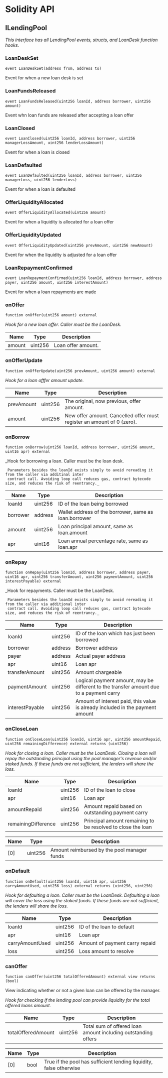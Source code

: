 # Solidity API

## ILendingPool

_This interface has all LendingPool events, structs, and LoanDesk function hooks._

### LoanDeskSet

```solidity
event LoanDeskSet(address from, address to)
```

Event for when a new loan desk is set

### LoanFundsReleased

```solidity
event LoanFundsReleased(uint256 loanId, address borrower, uint256 amount)
```

Event whn loan funds are released after accepting a loan offer

### LoanClosed

```solidity
event LoanClosed(uint256 loanId, address borrower, uint256 managerLossAmount, uint256 lenderLossAmount)
```

Event for when a loan is closed

### LoanDefaulted

```solidity
event LoanDefaulted(uint256 loanId, address borrower, uint256 managerLoss, uint256 lenderLoss)
```

Event for when a loan is defaulted

### OfferLiquidityAllocated

```solidity
event OfferLiquidityAllocated(uint256 amount)
```

Event for when a liquidity is allocated for a loan offer

### OfferLiquidityUpdated

```solidity
event OfferLiquidityUpdated(uint256 prevAmount, uint256 newAmount)
```

Event for when the liquidity is adjusted for a loan offer

### LoanRepaymentConfirmed

```solidity
event LoanRepaymentConfirmed(uint256 loanId, address borrower, address payer, uint256 amount, uint256 interestAmount)
```

Event for when a loan repayments are made

### onOffer

```solidity
function onOffer(uint256 amount) external
```

_Hook for a new loan offer.
     Caller must be the LoanDesk._

| Name | Type | Description |
| ---- | ---- | ----------- |
| amount | uint256 | Loan offer amount. |

### onOfferUpdate

```solidity
function onOfferUpdate(uint256 prevAmount, uint256 amount) external
```

_Hook for a loan offfer amount update._

| Name | Type | Description |
| ---- | ---- | ----------- |
| prevAmount | uint256 | The original, now previous, offer amount. |
| amount | uint256 | New offer amount. Cancelled offer must register an amount of 0 (zero). |

### onBorrow

```solidity
function onBorrow(uint256 loanId, address borrower, uint256 amount, uint16 apr) external
```

_Hook for borrowing a loan. Caller must be the loan desk.

     Parameters besides the loanId exists simply to avoid rereading it from the caller via additinal inter 
     contract call. Avoiding loop call reduces gas, contract bytecode size, and reduces the risk of reentrancy._

| Name | Type | Description |
| ---- | ---- | ----------- |
| loanId | uint256 | ID of the loan being borrowed |
| borrower | address | Wallet address of the borrower, same as loan.borrower |
| amount | uint256 | Loan principal amount, same as loan.amount |
| apr | uint16 | Loan annual percentage rate, same as loan.apr |

### onRepay

```solidity
function onRepay(uint256 loanId, address borrower, address payer, uint16 apr, uint256 transferAmount, uint256 paymentAmount, uint256 interestPayable) external
```

_Hook for repayments. Caller must be the LoanDesk. 
     
     Parameters besides the loanId exists simply to avoid rereading it from the caller via additional inter 
     contract call. Avoiding loop call reduces gas, contract bytecode size, and reduces the risk of reentrancy._

| Name | Type | Description |
| ---- | ---- | ----------- |
| loanId | uint256 | ID of the loan which has just been borrowed |
| borrower | address | Borrower address |
| payer | address | Actual payer address |
| apr | uint16 | Loan apr |
| transferAmount | uint256 | Amount chargeable |
| paymentAmount | uint256 | Logical payment amount, may be different to the transfer amount due to a payment carry |
| interestPayable | uint256 | Amount of interest paid, this value is already included in the payment amount |

### onCloseLoan

```solidity
function onCloseLoan(uint256 loanId, uint16 apr, uint256 amountRepaid, uint256 remainingDifference) external returns (uint256)
```

_Hook for closing a loan. Caller must be the LoanDesk. Closing a loan will repay the outstanding principal 
     using the pool manager's revenue and/or staked funds. If these funds are not sufficient, the lenders will 
     share the loss._

| Name | Type | Description |
| ---- | ---- | ----------- |
| loanId | uint256 | ID of the loan to close |
| apr | uint16 | Loan apr |
| amountRepaid | uint256 | Amount repaid based on outstanding payment carry |
| remainingDifference | uint256 | Principal amount remaining to be resolved to close the loan |

| Name | Type | Description |
| ---- | ---- | ----------- |
| [0] | uint256 | Amount reimbursed by the pool manager funds |

### onDefault

```solidity
function onDefault(uint256 loanId, uint16 apr, uint256 carryAmountUsed, uint256 loss) external returns (uint256, uint256)
```

_Hook for defaulting a loan. Caller must be the LoanDesk. Defaulting a loan will cover the loss using 
the staked funds. If these funds are not sufficient, the lenders will share the loss._

| Name | Type | Description |
| ---- | ---- | ----------- |
| loanId | uint256 | ID of the loan to default |
| apr | uint16 | Loan apr |
| carryAmountUsed | uint256 | Amount of payment carry repaid |
| loss | uint256 | Loss amount to resolve |

### canOffer

```solidity
function canOffer(uint256 totalOfferedAmount) external view returns (bool)
```

View indicating whether or not a given loan can be offered by the manager.

_Hook for checking if the lending pool can provide liquidity for the total offered loans amount._

| Name | Type | Description |
| ---- | ---- | ----------- |
| totalOfferedAmount | uint256 | Total sum of offered loan amount including outstanding offers |

| Name | Type | Description |
| ---- | ---- | ----------- |
| [0] | bool | True if the pool has sufficient lending liquidity, false otherwise |

